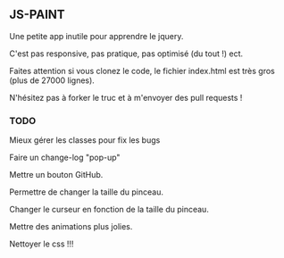 ## JS-PAINT

Une petite app inutile pour apprendre le jquery.

C'est pas responsive, pas pratique, pas optimisé (du tout !) ect.

Faites attention si vous clonez le code, le fichier index.html est très gros (plus de 27000 lignes).

N'hésitez pas à forker le truc et à m'envoyer des pull requests !

### TODO

Mieux gérer les classes pour fix les bugs

Faire un change-log "pop-up"

Mettre un bouton GitHub.

Permettre de changer la taille du pinceau.

Changer le curseur en fonction de la taille du pinceau.

Mettre des animations plus jolies.

Nettoyer le css !!!
